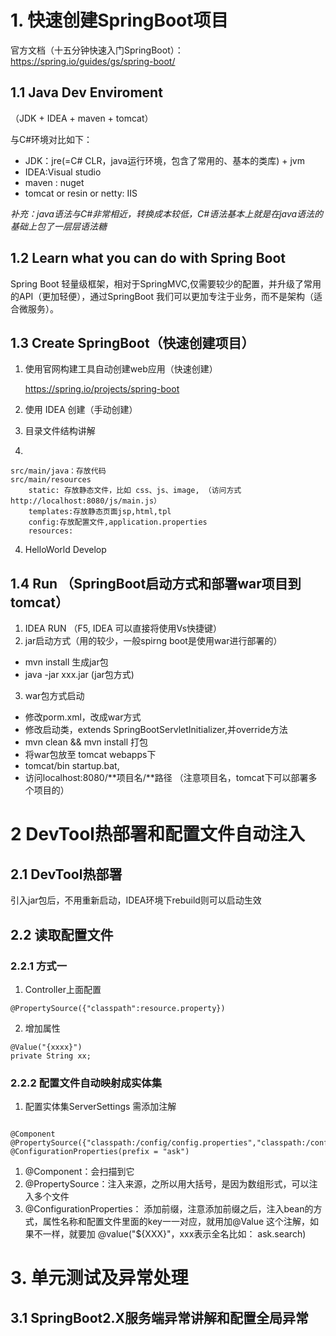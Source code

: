 # 1. 快速创建SpringBoot项目

官方文档（十五分钟快速入门SpringBoot）：https://spring.io/guides/gs/spring-boot/

## 1.1 Java Dev Enviroment
 
（JDK + IDEA + maven + tomcat）

与C#环境对比如下：

- JDK：jre(=C# CLR，java运行环境，包含了常用的、基本的类库) + jvm
- IDEA:Visual studio
- maven : nuget
- tomcat or resin or netty: IIS

*补充：java语法与C#非常相近，转换成本较低，C#语法基本上就是在java语法的基础上包了一层层语法糖*



## 1.2 Learn what you can do with Spring Boot

Spring Boot 轻量级框架，相对于SpringMVC,仅需要较少的配置，并升级了常用的API（更加轻便），通过SpringBoot 我们可以更加专注于业务，而不是架构（适合微服务）。



## 1.3 Create SpringBoot（快速创建项目）

1. 使用官网构建工具自动创建web应用（快速创建）

    https://spring.io/projects/spring-boot

2. 使用 IDEA 创建（手动创建）
3. 目录文件结构讲解
4. 
```
src/main/java：存放代码
src/main/resources
    static: 存放静态文件，比如 css、js、image, （访问方式 http://localhost:8080/js/main.js）
    templates:存放静态页面jsp,html,tpl
    config:存放配置文件,application.properties
    resources:
```



4. HelloWorld Develop

## 1.4 Run  （SpringBoot启动方式和部署war项目到tomcat）

1. IDEA RUN （F5, IDEA 可以直接将使用Vs快捷键）
2. jar启动方式（用的较少，一般spirng boot是使用war进行部署的）
 - mvn install 生成jar包
 - java -jar xxx.jar (jar包方式)

3. war包方式启动
 
- 修改porm.xml，改成war方式
- 修改启动类，extends SpringBootServletInitializer,并override方法
- mvn clean && mvn install 打包
- 将war包放至 tomcat webapps下
- tomcat/bin startup.bat, 
- 访问localhost:8080/**项目名/**路径
（注意项目名，tomcat下可以部署多个项目的）


# 2 DevTool热部署和配置文件自动注入

## 2.1 DevTool热部署
引入jar包后，不用重新启动，IDEA环境下rebuild则可以启动生效

## 2.2 读取配置文件
### 2.2.1 方式一
1. Controller上面配置 
```
@PropertySource({"classpath":resource.property})
```
2. 增加属性

```
@Value("{xxxx}")
private String xx;
```

### 2.2.2 配置文件自动映射成实体集
1. 配置实体集ServerSettings 需添加注解


```

@Component
@PropertySource({"classpath:/config/config.properties","classpath:/config/server.properties"})
@ConfigurationProperties(prefix = "ask")
```

1. @Component：会扫描到它
2. @PropertySource：注入来源，之所以用大括号，是因为数组形式，可以注入多个文件
3. @ConfigurationProperties： 添加前缀，注意添加前缀之后，注入bean的方式，属性名称和配置文件里面的key一一对应，就用加@Value 这个注解，如果不一样，就要加 @value("${XXX}"，xxx表示全名比如： ask.search)

# 3. 单元测试及异常处理
## 3.1 SpringBoot2.X服务端异常讲解和配置全局异常






